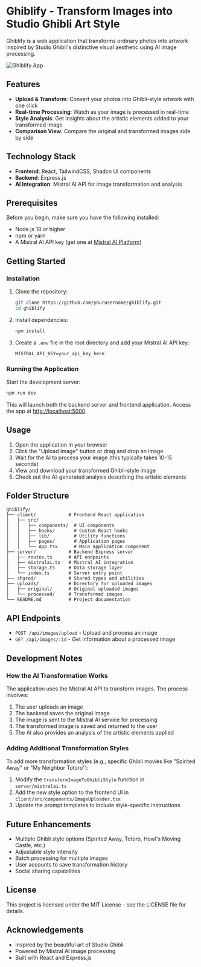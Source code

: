 # Ghiblify - Transform Images into Studio Ghibli Art Style

Ghiblify is a web application that transforms ordinary photos into artwork inspired by Studio Ghibli's distinctive visual aesthetic using AI image processing.

![Ghiblify App](https://images.unsplash.com/photo-1611606063065-ee7946f0787a?auto=format&fit=crop&q=80&w=2000&ixlib=rb-4.0.3)

## Features

- **Upload & Transform**: Convert your photos into Ghibli-style artwork with one click
- **Real-time Processing**: Watch as your image is processed in real-time
- **Style Analysis**: Get insights about the artistic elements added to your transformed image
- **Comparison View**: Compare the original and transformed images side by side

## Technology Stack

- **Frontend**: React, TailwindCSS, Shadcn UI components
- **Backend**: Express.js
- **AI Integration**: Mistral AI API for image transformation and analysis

## Prerequisites

Before you begin, make sure you have the following installed:
- Node.js 18 or higher
- npm or yarn
- A Mistral AI API key (get one at [Mistral AI Platform](https://mistral.ai))

## Getting Started

### Installation

1. Clone the repository:
   ```bash
   git clone https://github.com/yourusername/ghiblify.git
   cd ghiblify
   ```

2. Install dependencies:
   ```bash
   npm install
   ```

3. Create a `.env` file in the root directory and add your Mistral AI API key:
   ```
   MISTRAL_API_KEY=your_api_key_here
   ```

### Running the Application

Start the development server:
```bash
npm run dev
```

This will launch both the backend server and frontend application. Access the app at [http://localhost:5000](http://localhost:5000).

## Usage

1. Open the application in your browser
2. Click the "Upload Image" button or drag and drop an image
3. Wait for the AI to process your image (this typically takes 10-15 seconds)
4. View and download your transformed Ghibli-style image
5. Check out the AI-generated analysis describing the artistic elements

## Folder Structure

```
ghiblify/
├── client/            # Frontend React application
│   ├── src/
│   │   ├── components/  # UI components
│   │   ├── hooks/       # Custom React hooks
│   │   ├── lib/         # Utility functions
│   │   ├── pages/       # Application pages
│   │   └── App.tsx      # Main application component
├── server/            # Backend Express server
│   ├── routes.ts      # API endpoints
│   ├── mistralai.ts   # Mistral AI integration
│   ├── storage.ts     # Data storage layer
│   └── index.ts       # Server entry point
├── shared/            # Shared types and utilities
├── uploads/           # Directory for uploaded images
│   ├── original/      # Original uploaded images
│   └── processed/     # Transformed images
└── README.md          # Project documentation
```

## API Endpoints

- `POST /api/images/upload` - Upload and process an image
- `GET /api/images/:id` - Get information about a processed image

## Development Notes

### How the AI Transformation Works

The application uses the Mistral AI API to transform images. The process involves:

1. The user uploads an image
2. The backend saves the original image
3. The image is sent to the Mistral AI service for processing
4. The transformed image is saved and returned to the user
5. The AI also provides an analysis of the artistic elements applied

### Adding Additional Transformation Styles

To add more transformation styles (e.g., specific Ghibli movies like "Spirited Away" or "My Neighbor Totoro"):

1. Modify the `transformImageToGhibliStyle` function in `server/mistralai.ts`
2. Add the new style option to the frontend UI in `client/src/components/ImageUploader.tsx`
3. Update the prompt templates to include style-specific instructions

## Future Enhancements

- Multiple Ghibli style options (Spirited Away, Totoro, Howl's Moving Castle, etc.)
- Adjustable style intensity
- Batch processing for multiple images
- User accounts to save transformation history
- Social sharing capabilities

## License

This project is licensed under the MIT License - see the LICENSE file for details.

## Acknowledgements

- Inspired by the beautiful art of Studio Ghibli
- Powered by Mistral AI image processing
- Built with React and Express.js